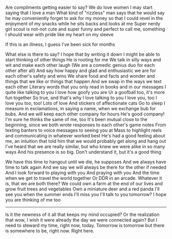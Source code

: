 
Are compliments getting easier to say?
We do love women
I may start saying that I love a man
What kind of "rizzless" man says that he would say he may conveniently forget to ask for my money so that I could revel in the enjoyment of my snacks while he sits backs and looks at me
Super nerdy girl scout is not-not cute and super funny and perfect to call me, something I should wear with pride like my heart on my sleeve

If this is an illness, I guess I've been sick for months

What else is there to say?
I hope that by writing it down I might be able to start thinking of other things
He is rooting for me
We talk in silly ways and wit and make each other laugh
(We are a comedic genius duo for each other after all)
And say how happy and glad and enthusiastic we are for each other's safety and wins
We share food and facts and wonder and things that we like or things that happen
And we swap in the ways we text each other
Literary words that you only read in books and in our messages
I quite like talking to you
I love how goofy you are 
Ur a goofball too, it's more fun together
So true, and that's why I love talking to you 
I love you, too
I love you too, too!
Lots of love
And stickers of affectionate cats 
Go to sleep
I measure in exclamations, in saying a name, when we exchange bub for bubs.
And we will keep each other company for hours
He's good company! I'm sure he thinks the same of me, too
It's been mutual close to the beginning, since we both wrote responses to each other's game notes
From texting banters to voice messages to seeing you at Mass to highlight reels and communicating in whatever worked best
He's had a good feeling about me, an intuition that told him that we would probably get along and hang out
I've heard that we are really similar, but who knew we were alike in so many ways
And his presence is so big. Don't understand it, but it's a good thing

We have this time to hangout until we die, he supposes
And we always have time to talk again
And we say we will always be there for the other if needed
And I look forward to playing with you 
And praying with you
And the time when we get to travel the world together
Or DDR in an arcade. Whatever it is, that we are both there?
We could own a farm at the end of our lives and grow fruit trees and vegetables
Own a miniature deer and a red panda
I'll see you when the summer ends
I'll miss you
I'll talk to you tomorrow?
I hope you are thinking of me too

---

Is it the newness of it all that keeps my mind occupied?
Or the realization that wow, I wish it were already the day we were connected again?
But I need to steward my time, right now, today. Tomorrow is tomorrow but there is somewhere to be, right now. Right here.